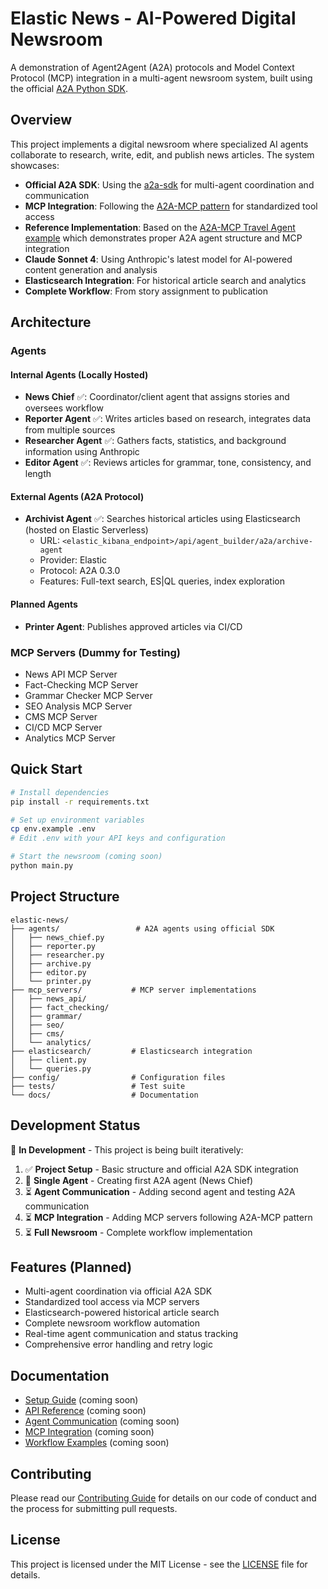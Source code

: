# Elastic News - AI-Powered Digital Newsroom

A demonstration of Agent2Agent (A2A) protocols and Model Context Protocol (MCP) integration in a multi-agent newsroom system, built using the official [A2A Python SDK](https://github.com/a2aproject/a2a-python).

## Overview

This project implements a digital newsroom where specialized AI agents collaborate to research, write, edit, and publish news articles. The system showcases:

- **Official A2A SDK**: Using the [a2a-sdk](https://github.com/a2aproject/a2a-python) for multi-agent coordination and communication
- **MCP Integration**: Following the [A2A-MCP pattern](https://github.com/a2aproject/a2a-samples/tree/main/samples/python/agents/a2a_mcp) for standardized tool access
- **Reference Implementation**: Based on the [A2A-MCP Travel Agent example](https://github.com/a2aproject/a2a-samples/tree/main/samples/python/agents/a2a_mcp) which demonstrates proper A2A agent structure and MCP integration
- **Claude Sonnet 4**: Using Anthropic's latest model for AI-powered content generation and analysis
- **Elasticsearch Integration**: For historical article search and analytics
- **Complete Workflow**: From story assignment to publication

## Architecture

### Agents

#### Internal Agents (Locally Hosted)
- **News Chief** ✅: Coordinator/client agent that assigns stories and oversees workflow
- **Reporter Agent** ✅: Writes articles based on research, integrates data from multiple sources
- **Researcher Agent** ✅: Gathers facts, statistics, and background information using Anthropic
- **Editor Agent** ✅: Reviews articles for grammar, tone, consistency, and length

#### External Agents (A2A Protocol)
- **Archivist Agent** ✅: Searches historical articles using Elasticsearch (hosted on Elastic Serverless)
  - URL: `<elastic_kibana_endpoint>/api/agent_builder/a2a/archive-agent`
  - Provider: Elastic
  - Protocol: A2A 0.3.0
  - Features: Full-text search, ES|QL queries, index exploration

#### Planned Agents
- **Printer Agent**: Publishes approved articles via CI/CD

### MCP Servers (Dummy for Testing)
- News API MCP Server
- Fact-Checking MCP Server
- Grammar Checker MCP Server
- SEO Analysis MCP Server
- CMS MCP Server
- CI/CD MCP Server
- Analytics MCP Server

## Quick Start

```bash
# Install dependencies
pip install -r requirements.txt

# Set up environment variables
cp env.example .env
# Edit .env with your API keys and configuration

# Start the newsroom (coming soon)
python main.py
```

## Project Structure

```
elastic-news/
├── agents/                 # A2A agents using official SDK
│   ├── news_chief.py
│   ├── reporter.py
│   ├── researcher.py
│   ├── archive.py
│   ├── editor.py
│   └── printer.py
├── mcp_servers/           # MCP server implementations
│   ├── news_api/
│   ├── fact_checking/
│   ├── grammar/
│   ├── seo/
│   ├── cms/
│   └── analytics/
├── elasticsearch/         # Elasticsearch integration
│   ├── client.py
│   └── queries.py
├── config/                # Configuration files
├── tests/                 # Test suite
└── docs/                  # Documentation
```

## Development Status

🚧 **In Development** - This project is being built iteratively:

1. ✅ **Project Setup** - Basic structure and official A2A SDK integration
2. 🔄 **Single Agent** - Creating first A2A agent (News Chief)
3. ⏳ **Agent Communication** - Adding second agent and testing A2A communication
4. ⏳ **MCP Integration** - Adding MCP servers following A2A-MCP pattern
5. ⏳ **Full Newsroom** - Complete workflow implementation

## Features (Planned)

- Multi-agent coordination via official A2A SDK
- Standardized tool access via MCP servers
- Elasticsearch-powered historical article search
- Complete newsroom workflow automation
- Real-time agent communication and status tracking
- Comprehensive error handling and retry logic

## Documentation

- [Setup Guide](docs/setup.md) (coming soon)
- [API Reference](docs/api.md) (coming soon)
- [Agent Communication](docs/a2a-protocol.md) (coming soon)
- [MCP Integration](docs/mcp-servers.md) (coming soon)
- [Workflow Examples](docs/workflows.md) (coming soon)

## Contributing

Please read our [Contributing Guide](CONTRIBUTING.md) for details on our code of conduct and the process for submitting pull requests.

## License

This project is licensed under the MIT License - see the [LICENSE](LICENSE) file for details.

